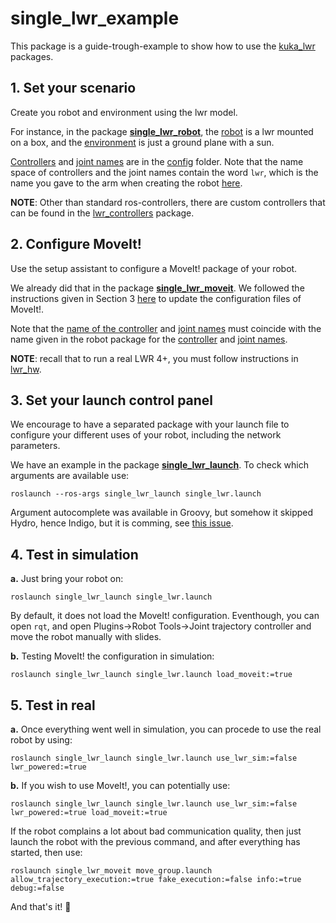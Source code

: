 # single_lwr_example

This package is a guide-trough-example to show how to use the [kuka_lwr](https://github.com/CentroEPiaggio/kuka-lwr) packages.

## 1. Set your scenario

Create you robot and environment using the lwr model. 

For instance, in the package [__single_lwr_robot__](./single_lwr_robot/), the [robot](https://github.com/CentroEPiaggio/kuka-lwr/blob/master/single_lwr_example/single_lwr_robot/robot/single_lwr_robot.urdf.xacro) is a lwr mounted on a box, and the [environment](https://github.com/CentroEPiaggio/kuka-lwr/blob/master/single_lwr_example/single_lwr_robot/worlds/simple_environment.world) is just a ground plane with a sun.

[Controllers](https://github.com/fcaponetto/kuka-lwr-ros-examples/blob/master/lwr_robot_examples/kuka-lwr-single/lwr_robot/single_lwr_robot/config/controllers.yaml#L4) and [joint names](https://github.com/fcaponetto/kuka-lwr-ros-examples/blob/master/lwr_robot_examples/kuka-lwr-single/lwr_robot/single_lwr_robot/config/controllers.yaml#L7) are in the [config](https://github.com/fcaponetto/kuka-lwr-ros-examples/blob/master/lwr_robot_examples/kuka-lwr-single/lwr_robot/single_lwr_robot/config/) folder. Note that the name space of controllers and the joint names contain the word `lwr`, which is the name you gave to the arm when creating the robot [here](https://github.com/fcaponetto/kuka-lwr-ros-examples/blob/master/lwr_robot_examples/kuka-lwr-single/lwr_robot/single_lwr_robot/robot/single_lwr_robot.urdf.xacro#L9).

__NOTE__: Other than standard ros-controllers, there are custom controllers that can be found in the [lwr_controllers](https://github.com/CentroEPiaggio/kuka-lwr/tree/master/lwr_controllers) package.

## 2. Configure MoveIt!

Use the setup assistant to configure a MoveIt! package of your robot.

We already did that in the package [__single_lwr_moveit__](./single_lwr_moveit/). We followed the instructions given in Section 3 [here](http://wiki.ros.org/Industrial/Tutorials/Create_a_MoveIt_Pkg_for_an_Industrial_Robot) to update the configuration files of MoveIt!.

Note that the [name of the controller](https://github.com/fcaponetto/kuka-lwr-ros-examples/blob/master/lwr_robot_examples/kuka-lwr-single/lwr_robot/single_lwr_moveit/config/controllers.yaml#L2) and [joint names](https://github.com/fcaponetto/kuka-lwr-ros-examples/blob/master/lwr_robot_examples/kuka-lwr-single/lwr_robot/single_lwr_moveit/config/controllers.yaml#L7-13) must coincide with the name given in the robot package for the [controller](https://github.com/fcaponetto/kuka-lwr-ros-examples/blob/master/lwr_robot_examples/kuka-lwr-single/lwr_robot/single_lwr_robot/config/controllers.yaml#L4) and [joint names](https://github.com/fcaponetto/kuka-lwr-ros-examples/blob/master/lwr_robot_examples/kuka-lwr-single/lwr_robot/single_lwr_robot/config/controllers.yaml#L7).

__NOTE__: recall that to run a real LWR 4+, you must follow instructions in [lwr_hw](https://github.com/CentroEPiaggio/kuka-lwr/tree/master/lwr_hw).

## 3. Set your launch control panel

We encourage to have a separated package with your launch file to configure your different uses of your robot, including the network parameters.

We have an example in the package [__single_lwr_launch__](./single_lwr_launch). To check which arguments are available use:

`roslaunch --ros-args single_lwr_launch single_lwr.launch`

Argument autocomplete was available in Groovy, but somehow it skipped Hydro, hence Indigo, but it is comming, see [this issue](https://github.com/ros/ros_comm/issues/575).

## 4. Test in simulation

__a.__ Just bring your robot on:

`roslaunch single_lwr_launch single_lwr.launch`

By default, it does not load the MoveIt! configuration. Eventhough, you can open `rqt`, and open Plugins->Robot Tools->Joint trajectory controller and move the robot manually with slides.

__b.__ Testing MoveIt! the configuration in simulation:

`roslaunch single_lwr_launch single_lwr.launch load_moveit:=true`

## 5. Test in real

__a.__ Once everything went well in simulation, you can procede to use the real robot by using:

`roslaunch single_lwr_launch single_lwr.launch use_lwr_sim:=false lwr_powered:=true`

__b.__ If you wish to use MoveIt!, you can potentially use:

`roslaunch single_lwr_launch single_lwr.launch use_lwr_sim:=false lwr_powered:=true load_moveit:=true`

If the robot complains a lot about bad communication quality, then just launch the robot with the previous command, and after everything has started, then use:

`roslaunch single_lwr_moveit move_group.launch allow_trajectory_execution:=true fake_execution:=false info:=true debug:=false`

And that's it!  :metal:
